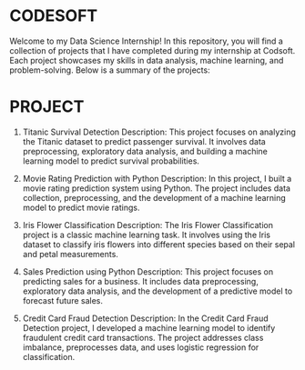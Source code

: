  # CODESOFT
Welcome to my Data Science Internship! In this repository, you will find a collection of projects that I have completed during my internship at Codsoft. Each project showcases my skills in data analysis, machine learning, and problem-solving. Below is a summary of the projects:
# PROJECT 
1. Titanic Survival Detection
Description: This project focuses on analyzing the Titanic dataset to predict passenger survival. It involves data preprocessing, exploratory data analysis, and building a machine learning model to predict survival probabilities.

2. Movie Rating Prediction with Python
Description: In this project, I built a movie rating prediction system using Python. The project includes data collection, preprocessing, and the development of a machine learning model to predict movie ratings.

3. Iris Flower Classification
Description: The Iris Flower Classification project is a classic machine learning task. It involves using the Iris dataset to classify iris flowers into different species based on their sepal and petal measurements.

4. Sales Prediction using Python
Description: This project focuses on predicting sales for a business. It includes data preprocessing, exploratory data analysis, and the development of a predictive model to forecast future sales.

5. Credit Card Fraud Detection
Description: In the Credit Card Fraud Detection project, I developed a machine learning model to identify fraudulent credit card transactions. The project addresses class imbalance, preprocesses data, and uses logistic regression for classification.
